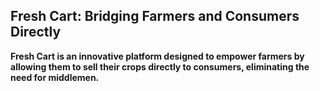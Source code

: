 ## Fresh Cart: Bridging Farmers and Consumers Directly

**Fresh Cart is an innovative platform designed to empower farmers by allowing them to sell their crops directly to consumers, eliminating the need for middlemen.**
